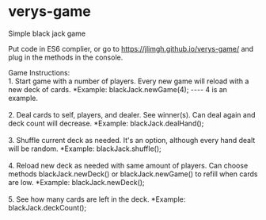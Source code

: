 # verys-game
Simple black jack game


  Put code in ES6 complier, or go to
  https://jlimgh.github.io/verys-game/ and plug in the methods in the console.
  
  Game Instructions:
  <br/>
    1. Start game with a number of players. Every new game will reload with a new deck of cards.
        *Example: blackJack.newGame(4); ---- 4 is an example.
  <br/>      
    2. Deal cards to self, players, and dealer. See winner(s). Can deal again and deck count will decrease. 
        *Example: blackJack.dealHand();
   <br/>      
    3. Shuffle current deck as needed. It's an option, although every hand dealt will be random.
        *Example: blackJack.shuffle();
    <br/>     
    4. Reload new deck as needed with same amount of players. Can choose methods blackJack.newDeck() or blackJack.newGame() to refill when cards are low.
        *Example: blackJack.newDeck();
    <br/>     
    5. See how many cards are left in the deck.
        *Example: blackJack.deckCount();
